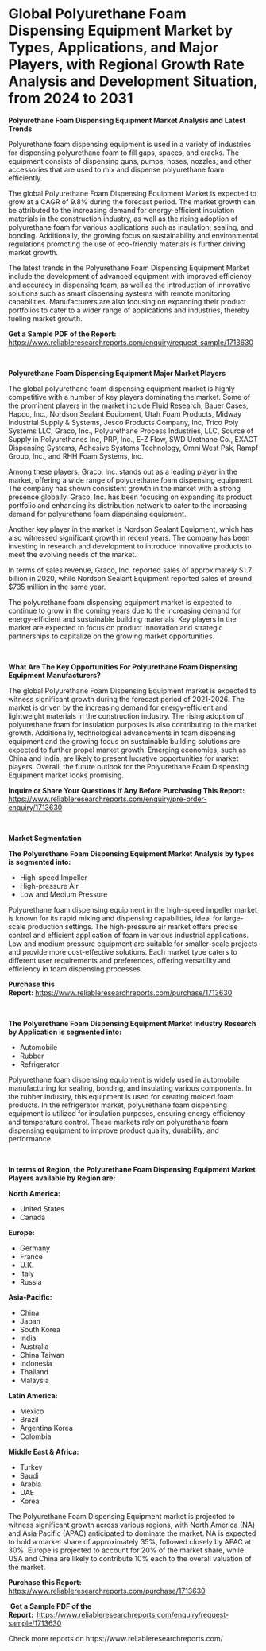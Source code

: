 <p><h1>Global Polyurethane Foam Dispensing Equipment Market by Types, Applications, and Major Players, with Regional Growth Rate Analysis and Development Situation, from 2024 to 2031</h1></p><p><strong>Polyurethane Foam Dispensing Equipment Market Analysis and Latest Trends</strong></p>
<p><p>Polyurethane foam dispensing equipment is used in a variety of industries for dispensing polyurethane foam to fill gaps, spaces, and cracks. The equipment consists of dispensing guns, pumps, hoses, nozzles, and other accessories that are used to mix and dispense polyurethane foam efficiently.</p><p>The global Polyurethane Foam Dispensing Equipment Market is expected to grow at a CAGR of 9.8% during the forecast period. The market growth can be attributed to the increasing demand for energy-efficient insulation materials in the construction industry, as well as the rising adoption of polyurethane foam for various applications such as insulation, sealing, and bonding. Additionally, the growing focus on sustainability and environmental regulations promoting the use of eco-friendly materials is further driving market growth.</p><p>The latest trends in the Polyurethane Foam Dispensing Equipment Market include the development of advanced equipment with improved efficiency and accuracy in dispensing foam, as well as the introduction of innovative solutions such as smart dispensing systems with remote monitoring capabilities. Manufacturers are also focusing on expanding their product portfolios to cater to a wider range of applications and industries, thereby fueling market growth.</p></p>
<p><strong>Get a Sample PDF of the Report:&nbsp;</strong> <a href="https://www.reliableresearchreports.com/enquiry/request-sample/1713630">https://www.reliableresearchreports.com/enquiry/request-sample/1713630</a></p>
<p>&nbsp;</p>
<p><strong>Polyurethane Foam Dispensing Equipment Major Market Players</strong></p>
<p><p>The global polyurethane foam dispensing equipment market is highly competitive with a number of key players dominating the market. Some of the prominent players in the market include Fluid Research, Bauer Cases, Hapco, Inc., Nordson Sealant Equipment, Utah Foam Products, Midway Industrial Supply & Systems, Jesco Products Company, Inc, Trico Poly Systems LLC, Graco, Inc., Polyurethane Process Industries, LLC, Source of Supply in Polyurethanes Inc, PRP, Inc., E-Z Flow, SWD Urethane Co., EXACT Dispensing Systems, Adhesive Systems Technology, Omni West Pak, Rampf Group, Inc., and RHH Foam Systems, Inc.</p><p>Among these players, Graco, Inc. stands out as a leading player in the market, offering a wide range of polyurethane foam dispensing equipment. The company has shown consistent growth in the market with a strong presence globally. Graco, Inc. has been focusing on expanding its product portfolio and enhancing its distribution network to cater to the increasing demand for polyurethane foam dispensing equipment.</p><p>Another key player in the market is Nordson Sealant Equipment, which has also witnessed significant growth in recent years. The company has been investing in research and development to introduce innovative products to meet the evolving needs of the market.</p><p>In terms of sales revenue, Graco, Inc. reported sales of approximately $1.7 billion in 2020, while Nordson Sealant Equipment reported sales of around $735 million in the same year.</p><p>The polyurethane foam dispensing equipment market is expected to continue to grow in the coming years due to the increasing demand for energy-efficient and sustainable building materials. Key players in the market are expected to focus on product innovation and strategic partnerships to capitalize on the growing market opportunities.</p></p>
<p>&nbsp;</p>
<p><strong>What Are The Key Opportunities For Polyurethane Foam Dispensing Equipment Manufacturers?</strong></p>
<p><p>The global Polyurethane Foam Dispensing Equipment market is expected to witness significant growth during the forecast period of 2021-2026. The market is driven by the increasing demand for energy-efficient and lightweight materials in the construction industry. The rising adoption of polyurethane foam for insulation purposes is also contributing to the market growth. Additionally, technological advancements in foam dispensing equipment and the growing focus on sustainable building solutions are expected to further propel market growth. Emerging economies, such as China and India, are likely to present lucrative opportunities for market players. Overall, the future outlook for the Polyurethane Foam Dispensing Equipment market looks promising.</p></p>
<p><strong>Inquire or Share Your Questions If Any Before Purchasing This Report:</strong> <a href="https://www.reliableresearchreports.com/enquiry/pre-order-enquiry/1713630">https://www.reliableresearchreports.com/enquiry/pre-order-enquiry/1713630</a></p>
<p>&nbsp;</p>
<p><strong>Market Segmentation</strong></p>
<p><strong>The Polyurethane Foam Dispensing Equipment Market Analysis by types is segmented into:</strong></p>
<p><ul><li>High-speed Impeller</li><li>High-pressure Air</li><li>Low and Medium Pressure</li></ul></p>
<p><p>Polyurethane foam dispensing equipment in the high-speed impeller market is known for its rapid mixing and dispensing capabilities, ideal for large-scale production settings. The high-pressure air market offers precise control and efficient application of foam in various industrial applications. Low and medium pressure equipment are suitable for smaller-scale projects and provide more cost-effective solutions. Each market type caters to different user requirements and preferences, offering versatility and efficiency in foam dispensing processes.</p></p>
<p><strong>Purchase this Report:&nbsp;</strong><a href="https://www.reliableresearchreports.com/purchase/1713630">https://www.reliableresearchreports.com/purchase/1713630</a></p>
<p>&nbsp;</p>
<p><strong>The Polyurethane Foam Dispensing Equipment Market Industry Research by Application is segmented into:</strong></p>
<p><ul><li>Automobile</li><li>Rubber</li><li>Refrigerator</li></ul></p>
<p><p>Polyurethane foam dispensing equipment is widely used in automobile manufacturing for sealing, bonding, and insulating various components. In the rubber industry, this equipment is used for creating molded foam products. In the refrigerator market, polyurethane foam dispensing equipment is utilized for insulation purposes, ensuring energy efficiency and temperature control. These markets rely on polyurethane foam dispensing equipment to improve product quality, durability, and performance.</p></p>
<p>&nbsp;</p>
<p><strong>In terms of Region, the Polyurethane Foam Dispensing Equipment Market Players available by Region are:</strong></p>
<p>
    <p> <strong> North America: </strong>
        <ul>
            <li>United States</li>
            <li>Canada</li>
        </ul>
        </p> 
    <p> <strong> Europe: </strong>
        <ul>
            <li>Germany</li>
            <li>France</li>
            <li>U.K.</li>
            <li>Italy</li>
            <li>Russia</li>
        </ul>
        </p> 
    <p> <strong> Asia-Pacific: </strong>
        <ul>
            <li>China</li>
            <li>Japan</li>
            <li>South Korea</li>
            <li>India</li>
            <li>Australia</li>
            <li>China Taiwan</li>
            <li>Indonesia</li>
            <li>Thailand</li>
            <li>Malaysia</li>
        </ul>
        </p> 
    <p> <strong> Latin America: </strong>
        <ul>
            <li>Mexico</li>
            <li>Brazil</li>
            <li>Argentina Korea</li>
            <li>Colombia</li>
        </ul>
        </p> 
    <p> <strong> Middle East & Africa: </strong>
        <ul>
            <li>Turkey</li>
            <li>Saudi</li>
            <li>Arabia</li>
            <li>UAE</li>
            <li>Korea</li>
        </ul>
    </p>
    </p>
<p><p>The Polyurethane Foam Dispensing Equipment market is projected to witness significant growth across various regions, with North America (NA) and Asia Pacific (APAC) anticipated to dominate the market. NA is expected to hold a market share of approximately 35%, followed closely by APAC at 30%. Europe is projected to account for 20% of the market share, while USA and China are likely to contribute 10% each to the overall valuation of the market.</p></p>
<p><strong>Purchase this Report: </strong><a href="https://www.reliableresearchreports.com/purchase/1713630">https://www.reliableresearchreports.com/purchase/1713630</a></p>
<p>&nbsp;<strong>Get a Sample PDF of the Report:&nbsp;&nbsp;</strong><a href="https://www.reliableresearchreports.com/enquiry/request-sample/1713630">https://www.reliableresearchreports.com/enquiry/request-sample/1713630</a></p>
<p><strong></strong></p>
<p>Check more reports on https://www.reliableresearchreports.com/</p>